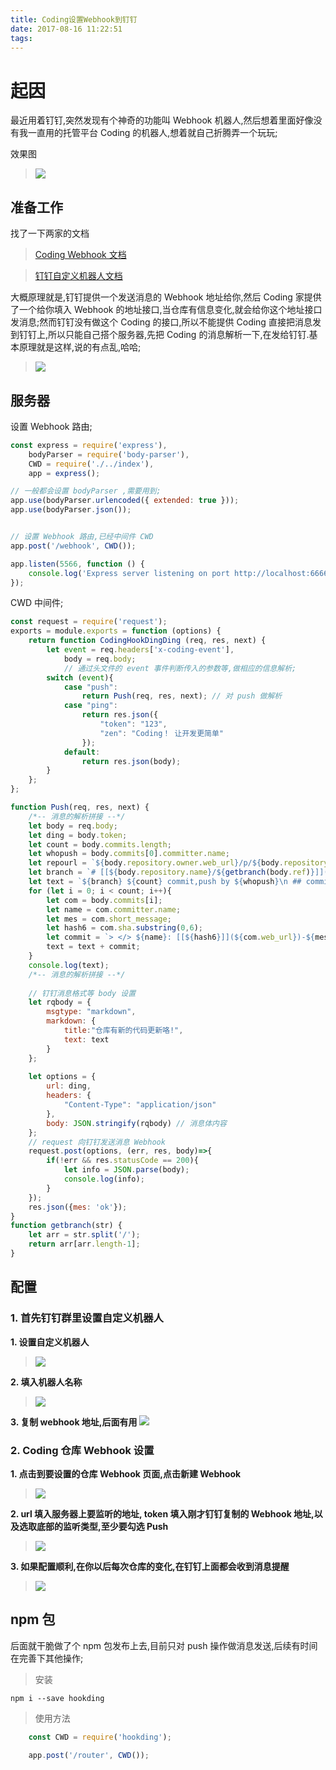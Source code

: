 ```yaml
---
title: Coding设置Webhook到钉钉
date: 2017-08-16 11:22:51
tags:
---
```


# 起因

最近用着钉钉,突然发现有个神奇的功能叫 Webhook 机器人,然后想着里面好像没有我一直用的托管平台 Coding 的机器人,想着就自己折腾弄一个玩玩;

效果图

> ![](https://ws1.sinaimg.cn/large/8bbf0afbly1filid4rbgug21ka0w77hd.gif)

## 准备工作

找了一下两家的文档
>[Coding Webhook 文档](https://open.coding.net/webhooks/)

>[钉钉自定义机器人文档](https://open-doc.dingtalk.com/docs/doc.htm?spm=a219a.7629140.0.0.V8Wb2O&treeId=257&articleId=105735&docType=1)

大概原理就是,钉钉提供一个发送消息的 Webhook 地址给你,然后 Coding 家提供了一个给你填入 Webhook 的地址接口,当仓库有信息变化,就会给你这个地址接口发消息;然而钉钉没有做这个 Coding 的接口,所以不能提供 Coding 直接把消息发到钉钉上,所以只能自己搭个服务器,先把 Coding 的消息解析一下,在发给钉钉.基本原理就是这样,说的有点乱,哈哈;

> ![](https://ws1.sinaimg.cn/large/8bbf0afbly1filia2e2chj21pe15sjz0.jpg)

## 服务器

设置 Webhook 路由;

```js
const express = require('express'),
    bodyParser = require('body-parser'),
    CWD = require('./../index'),
    app = express();

// 一般都会设置 bodyParser ,需要用到; 
app.use(bodyParser.urlencoded({ extended: true }));
app.use(bodyParser.json());


// 设置 Webhook 路由,已经中间件 CWD
app.post('/webhook', CWD());

app.listen(5566, function () {
    console.log('Express server listening on port http://localhost:6666');
});
```
CWD 中间件;

```js
const request = require('request');
exports = module.exports = function (options) {
    return function CodingHookDingDing (req, res, next) {
        let event = req.headers['x-coding-event'],
            body = req.body;
            // 通过头文件的 event 事件判断传入的参数等,做相应的信息解析;
        switch (event){
            case "push":
                return Push(req, res, next); // 对 push 做解析
            case "ping":
                return res.json({
                    "token": "123",
                    "zen": "Coding！ 让开发更简单"
                });
            default:
                return res.json(body);
        }
    };
};

function Push(req, res, next) {
	/*-- 消息的解析拼接 --*/
    let body = req.body;
    let ding = body.token;
    let count = body.commits.length;
    let whopush = body.commits[0].committer.name;
    let repourl = `${body.repository.owner.web_url}/p/${body.repository.name}/git/tree/${getbranch(body.ref)}`;
    let branch = `# [[${body.repository.name}/${getbranch(body.ref)}]](${repourl})`;
    let text = `${branch} ${count} commit,push by ${whopush}\n ## commits:\n`;
    for (let i = 0; i < count; i++){
        let com = body.commits[i];
        let name = com.committer.name;
        let mes = com.short_message;
        let hash6 = com.sha.substring(0,6);
        let commit = `> </> ${name}: [[${hash6}]](${com.web_url})-${mes}\n`;
        text = text + commit;
    }
    console.log(text);
    /*-- 消息的解析拼接 --*/
    
    // 钉钉消息格式等 body 设置 
    let rqbody = {
        msgtype: "markdown",
        markdown: {
            title:"仓库有新的代码更新咯!",
            text: text
        }
    };
    
    let options = {
        url: ding,
        headers: {
            "Content-Type": "application/json"
        },
        body: JSON.stringify(rqbody) // 消息体内容
    };
	// request 向钉钉发送消息 Webhook
    request.post(options, (err, res, body)=>{
        if(!err && res.statusCode == 200){
            let info = JSON.parse(body);
            console.log(info);
        }
    });
    res.json({mes: 'ok'});
}
function getbranch(str) {
    let arr = str.split('/');
    return arr[arr.length-1];
}
```


## 配置
### 1. 首先钉钉群里设置自定义机器人
**1. 设置自定义机器人**
> ![](https://ws1.sinaimg.cn/large/8bbf0afbly1filid4pd50j20mv0n479k.jpg)

**2. 填入机器人名称**
> ![](https://ws1.sinaimg.cn/large/8bbf0afbly1filid4ortwj20ix0ffq46.jpg)

**3. 复制 webhook 地址,后面有用**
![](https://ws1.sinaimg.cn/large/8bbf0afbly1filid4omjxj20iy0ffmyo.jpg)
### 2. Coding 仓库 Webhook 设置
**1. 点击到要设置的仓库 Webhook 页面,点击新建 Webhook**
> ![](https://ws1.sinaimg.cn/large/8bbf0afbly1filid4p9tbj20yf0egq5j.jpg)

**2. url 填入服务器上要监听的地址, token 填入刚才钉钉复制的 Webhook 地址,以及选取底部的监听类型,至少要勾选 Push**
> ![](https://ws1.sinaimg.cn/large/8bbf0afbly1filid4qf5fj21a40qajwl.jpg)

**3. 如果配置顺利,在你以后每次仓库的变化,在钉钉上面都会收到消息提醒**
> ![](https://ws1.sinaimg.cn/large/8bbf0afbly1filid4tw0uj20qo0v4wnh.jpg)

## npm 包
后面就干脆做了个 npm 包发布上去,目前只对 push 操作做消息发送,后续有时间在完善下其他操作;

> 安装

`npm i --save hookding`

> 使用方法

```js
    const CWD = require('hookding');

    app.post('/router', CWD());

```